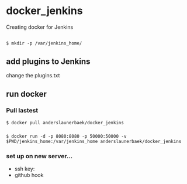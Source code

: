 # docker_jenkins
Creating docker for Jenkins

## 
```
$ mkdir -p /var/jenkins_home/
```




## add plugins to Jenkins
change the plugins.txt

## run docker

### Pull lastest
```
$ docker pull anderslaunerbaek/docker_jenkins

```
###

```
$ docker run -d -p 8080:8080 -p 50000:50000 -v $PWD/jenkins_home:/var/jenkins_home anderslaunerbaek/docker_jenkins

```


### set up on new server...
* ssh key:
* github hook
